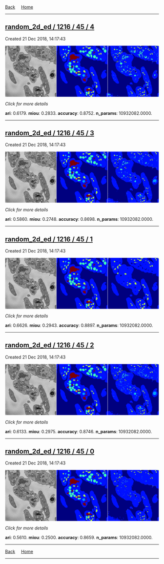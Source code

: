 
[Back](..)&nbsp;&nbsp;&nbsp;&nbsp;&nbsp;[Home](https://leapmanlab.github.io/snapshots)

---

<div class="summary"><a href="4"><h2>random_2d_ed / 1216 / 45 / 4</h2></a><p>Created 21 Dec 2018, 14:17:43
</p><a href="4"><img src="4/media/summary.png" align="center"></a><p>
<i>Click for more details</i>
</p></div>

**ari**: 0.6179. **miou**: 0.2833. **accuracy**: 0.8752. **n_params**: 10932082.0000. 

---

<div class="summary"><a href="3"><h2>random_2d_ed / 1216 / 45 / 3</h2></a><p>Created 21 Dec 2018, 14:17:43
</p><a href="3"><img src="3/media/summary.png" align="center"></a><p>
<i>Click for more details</i>
</p></div>

**ari**: 0.5860. **miou**: 0.2748. **accuracy**: 0.8698. **n_params**: 10932082.0000. 

---

<div class="summary"><a href="1"><h2>random_2d_ed / 1216 / 45 / 1</h2></a><p>Created 21 Dec 2018, 14:17:43
</p><a href="1"><img src="1/media/summary.png" align="center"></a><p>
<i>Click for more details</i>
</p></div>

**ari**: 0.6626. **miou**: 0.2943. **accuracy**: 0.8897. **n_params**: 10932082.0000. 

---

<div class="summary"><a href="2"><h2>random_2d_ed / 1216 / 45 / 2</h2></a><p>Created 21 Dec 2018, 14:17:43
</p><a href="2"><img src="2/media/summary.png" align="center"></a><p>
<i>Click for more details</i>
</p></div>

**ari**: 0.6133. **miou**: 0.2975. **accuracy**: 0.8746. **n_params**: 10932082.0000. 

---

<div class="summary"><a href="0"><h2>random_2d_ed / 1216 / 45 / 0</h2></a><p>Created 21 Dec 2018, 14:17:43
</p><a href="0"><img src="0/media/summary.png" align="center"></a><p>
<i>Click for more details</i>
</p></div>

**ari**: 0.5610. **miou**: 0.2500. **accuracy**: 0.8659. **n_params**: 10932082.0000. 

---

[Back](..)&nbsp;&nbsp;&nbsp;&nbsp;&nbsp;[Home](https://leapmanlab.github.io/snapshots)

---